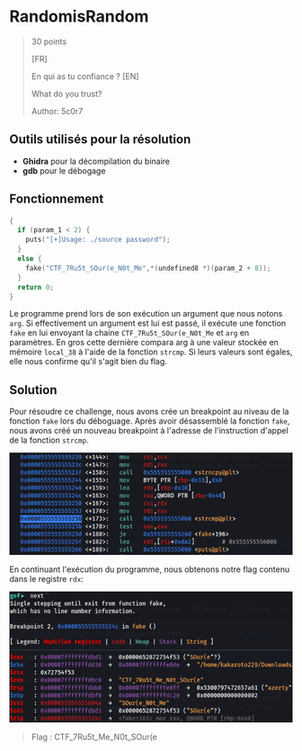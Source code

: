 # RandomisRandom
> 30 points
>
>[FR]
>
>En qui as tu confiance ?
>[EN]
>
>What do you trust?
>
> 
> Author: 5c0r7

## Outils utilisés pour la résolution
* **Ghidra** pour la décompilation du binaire
* **gdb** pour le débogage

## Fonctionnement 
```c
{
  if (param_1 < 2) {
    puts("[+]Usage: ./source password");
  }
  else {
    fake("CTF_7Ru5t_SOur(e_N0t_Me",*(undefined8 *)(param_2 + 8));
  }
  return 0;
}
```

Le programme prend lors de son exécution un argument que nous notons `arg`. Si effectivement un argument est lui est passé, il exécute une fonction `fake` en lui envoyant la  chaine `CTF_7Ru5t_SOur(e_N0t_Me` et `arg` en paramètres. En gros cette dernière compara arg à une valeur stockée en mémoire `local_38` à l'aide de la fonction `strcmp`.
Si leurs valeurs sont égales, elle nous confirme qu'il s'agit bien du flag. 

## Solution
Pour résoudre ce challenge, nous avons crée un breakpoint au niveau de la fonction `fake` lors du déboguage. Après avoir désassemblé la fonction `fake`, nous avons créé un nouveau breakpoint à l'adresse de l'instruction d'appel de la fonction `strcmp`.

<img src="File/assembly_fake.png">

En continuant l'exécution du programme, nous obtenons notre flag contenu dans le registre `rdx`:

<img src="File/flag_fake.png">

>Flag : CTF_7Ru5t_Me_N0t_SOur(e
